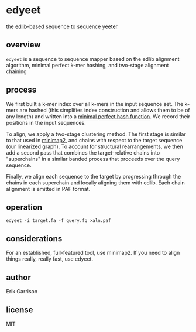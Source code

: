 # edyeet

the [edlib](https://martinsos.github.io/edlib/)-based sequence to sequence [yeeter](https://www.urbandictionary.com/define.php?term=Yeet)

## overview

`edyeet` is a sequence to sequence mapper based on the edlib alignment algorithm, minimal perfect k-mer hashing, and two-stage alignment chaining

## process

We first built a k-mer index over all k-mers in the input sequence set.
The k-mers are hashed (this simplifies index construction and allows them to be of any length) and written into a [minimal perfect hash function](https://github.com/rizkg/BBHash).
We record their positions in the input sequences.

To align, we apply a two-stage clustering method.
The first stage is similar to that used in [minimap2](https://academic.oup.com/bioinformatics/article/34/18/3094/4994778), and chains with respect to the target sequence (our linearized graph).
To account for structural rearrangements, we then add a second pass that combines the target-relative chains into "superchains" in a similar banded process that proceeds over the query sequence.

Finally, we align each sequence to the target by progressing through the chains in each superchain and locally aligning them with edlib.
Each chain alignment is emitted in PAF format.

## operation

```
edyeet -i target.fa -f query.fq >aln.paf
```

## considerations

For an established, full-featured tool, use minimap2.
If you need to align things really, really fast, use edyeet.

## author

Erik Garrison

## license

MIT
